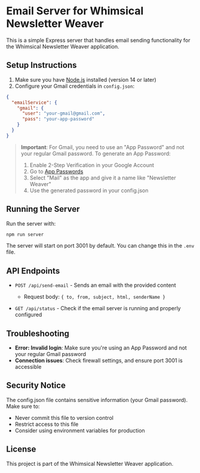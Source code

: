 # Email Server for Whimsical Newsletter Weaver

This is a simple Express server that handles email sending functionality for the Whimsical Newsletter Weaver application.

## Setup Instructions

1. Make sure you have [Node.js](https://nodejs.org/) installed (version 14 or later)
2. Configure your Gmail credentials in `config.json`:

```json
{
  "emailService": {
    "gmail": {
      "user": "your-gmail@gmail.com",
      "pass": "your-app-password"
    }
  }
}
```

> **Important**: For Gmail, you need to use an "App Password" and not your regular Gmail password. 
> To generate an App Password:
> 1. Enable 2-Step Verification in your Google Account
> 2. Go to [App Passwords](https://myaccount.google.com/apppasswords)
> 3. Select "Mail" as the app and give it a name like "Newsletter Weaver"
> 4. Use the generated password in your config.json

## Running the Server

Run the server with:

```bash
npm run server
```

The server will start on port 3001 by default. You can change this in the `.env` file.

## API Endpoints

- `POST /api/send-email` - Sends an email with the provided content
  - Request body: `{ to, from, subject, html, senderName }`
  
- `GET /api/status` - Check if the email server is running and properly configured

## Troubleshooting

- **Error: Invalid login**: Make sure you're using an App Password and not your regular Gmail password
- **Connection issues**: Check firewall settings, and ensure port 3001 is accessible

## Security Notice

The config.json file contains sensitive information (your Gmail password). Make sure to:
- Never commit this file to version control
- Restrict access to this file
- Consider using environment variables for production

## License

This project is part of the Whimsical Newsletter Weaver application. 